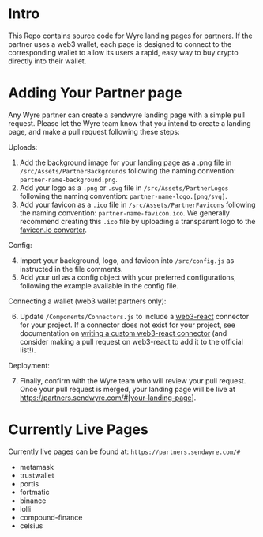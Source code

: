 
# Intro
This Repo contains source code for Wyre landing pages for partners. If the partner uses a web3 wallet, each page is designed to connect to the corresponding wallet to allow its users a rapid, easy way to buy crypto directly into their wallet. 

# Adding Your Partner page
Any Wyre partner can create a sendwyre landing page with a simple pull request. Please let the Wyre team know that you intend to create a landing page, and make a pull request following these steps:

Uploads: 
1) Add the background image for your landing page as a .png file in `/src/Assets/PartnerBackgrounds` following the naming convention: `partner-name-background.png`.
2) Add your logo as a `.png` or `.svg` file in `/src/Assets/PartnerLogos` following the naming convention: `partner-name-logo.[png/svg]`.
3) Add your favicon as a `.ico` file in `/src/Assets/PartnerFavicons` following the naming convention: `partner-name-favicon.ico`. We generally recommend creating this `.ico` file by uploading a transparent logo to the [favicon.io converter](https://favicon.io/favicon-converter/).

Config: 

4) Import your background, logo, and favicon into `/src/config.js` as instructed in the file comments.
5) Add your url as a config object with your preferred configurations, following the example available in the config file.

Connecting a wallet (web3 wallet partners only):

6) Update `/Components/Connectors.js` to include a [web3-react](https://noahzinsmeister.gitbook.io/web3-react/v/latest/connectors) connector for your project. If a connector does not exist for your project, see documentation on [writing a custom web3-react connector](https://noahzinsmeister.gitbook.io/web3-react/v/latest/custom-connectors) (and consider making a pull request on web3-react to add it to the official list!).

Deployment:

7) Finally, confirm with the Wyre team who will review your pull request. Once your pull request is merged, your landing page will be live at https://partners.sendwyre.com/#[your-landing-page].

# Currently Live Pages

Currently live pages can be found at: `https://partners.sendwyre.com/#`
- metamask
- trustwallet
- portis
- fortmatic
- binance
- lolli
- compound-finance
- celsius